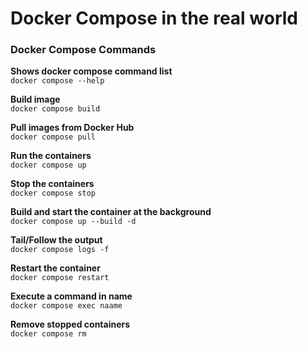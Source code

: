 # Docker Compose in the real world


### Docker Compose Commands
**Shows docker compose command list**<br>
`docker compose --help`

**Build image** <br>
`docker compose build` 

**Pull images from Docker Hub**<br>
`docker compose pull`

**Run the containers**<br>
`docker compose up` 

**Stop the containers**<br>
`docker compose stop`

**Build and start the container at the background**<br>
`docker compose up --build -d`

**Tail/Follow the output**<br>
`docker compose logs -f`

**Restart the container**<br>
`docker compose restart`

**Execute a command in name**<br>
`docker compose exec naame`

**Remove stopped containers**<br>
`docker compose rm` 
